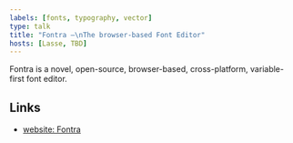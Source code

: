 ```yaml
---
labels: [fonts, typography, vector]
type: talk
title: "Fontra —\nThe browser-based Font Editor"
hosts: [Lasse, TBD]
---
```


Fontra is a novel, open-source, browser-based, cross-platform, variable-first font editor.

## Links

* [website: Fontra](https://fontra.xyz/)
